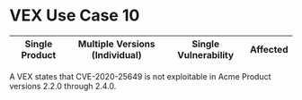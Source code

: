 # VEX Use Case 10

| Single Product | Multiple Versions (Individual) | Single Vulnerability | Affected |
| --- | --- | --- | --- |

A VEX states that CVE-2020-25649 is not exploitable in Acme Product versions 2.2.0 through 2.4.0.
